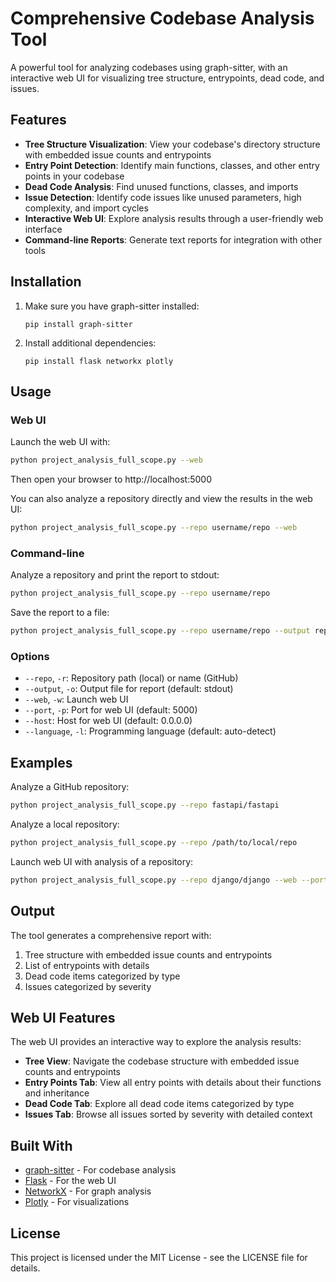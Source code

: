 # Comprehensive Codebase Analysis Tool

A powerful tool for analyzing codebases using graph-sitter, with an interactive web UI for visualizing tree structure, entrypoints, dead code, and issues.

## Features

- **Tree Structure Visualization**: View your codebase's directory structure with embedded issue counts and entrypoints
- **Entry Point Detection**: Identify main functions, classes, and other entry points in your codebase
- **Dead Code Analysis**: Find unused functions, classes, and imports
- **Issue Detection**: Identify code issues like unused parameters, high complexity, and import cycles
- **Interactive Web UI**: Explore analysis results through a user-friendly web interface
- **Command-line Reports**: Generate text reports for integration with other tools

## Installation

1. Make sure you have graph-sitter installed:
   ```
   pip install graph-sitter
   ```

2. Install additional dependencies:
   ```
   pip install flask networkx plotly
   ```

## Usage

### Web UI

Launch the web UI with:

```bash
python project_analysis_full_scope.py --web
```

Then open your browser to http://localhost:5000

You can also analyze a repository directly and view the results in the web UI:

```bash
python project_analysis_full_scope.py --repo username/repo --web
```

### Command-line

Analyze a repository and print the report to stdout:

```bash
python project_analysis_full_scope.py --repo username/repo
```

Save the report to a file:

```bash
python project_analysis_full_scope.py --repo username/repo --output report.txt
```

### Options

- `--repo`, `-r`: Repository path (local) or name (GitHub)
- `--output`, `-o`: Output file for report (default: stdout)
- `--web`, `-w`: Launch web UI
- `--port`, `-p`: Port for web UI (default: 5000)
- `--host`: Host for web UI (default: 0.0.0.0)
- `--language`, `-l`: Programming language (default: auto-detect)

## Examples

Analyze a GitHub repository:

```bash
python project_analysis_full_scope.py --repo fastapi/fastapi
```

Analyze a local repository:

```bash
python project_analysis_full_scope.py --repo /path/to/local/repo
```

Launch web UI with analysis of a repository:

```bash
python project_analysis_full_scope.py --repo django/django --web --port 8080
```

## Output

The tool generates a comprehensive report with:

1. Tree structure with embedded issue counts and entrypoints
2. List of entrypoints with details
3. Dead code items categorized by type
4. Issues categorized by severity

## Web UI Features

The web UI provides an interactive way to explore the analysis results:

- **Tree View**: Navigate the codebase structure with embedded issue counts and entrypoints
- **Entry Points Tab**: View all entry points with details about their functions and inheritance
- **Dead Code Tab**: Explore all dead code items categorized by type
- **Issues Tab**: Browse all issues sorted by severity with detailed context

## Built With

- [graph-sitter](https://graph-sitter.com/) - For codebase analysis
- [Flask](https://flask.palletsprojects.com/) - For the web UI
- [NetworkX](https://networkx.org/) - For graph analysis
- [Plotly](https://plotly.com/) - For visualizations

## License

This project is licensed under the MIT License - see the LICENSE file for details.
